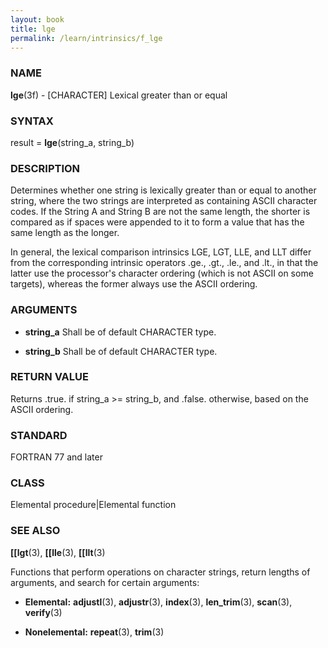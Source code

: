 ```yaml
---
layout: book
title: lge
permalink: /learn/intrinsics/f_lge
---
```

### NAME

**lge**(3f) - \[CHARACTER\] Lexical greater than or
equal

### SYNTAX

result = **lge**(string\_a, string\_b)

### DESCRIPTION

Determines whether one string is lexically greater than or equal to
another string, where the two strings are interpreted as containing
ASCII character codes. If the String A and String B are not the same
length, the shorter is compared as if spaces were appended to it to form
a value that has the same length as the longer.

In general, the lexical comparison intrinsics LGE, LGT, LLE, and LLT
differ from the corresponding intrinsic operators .ge., .gt., .le., and
.lt., in that the latter use the processor's character ordering (which
is not ASCII on some targets), whereas the former always use the ASCII
ordering.

### ARGUMENTS

  - **string\_a**
    Shall be of default CHARACTER type.

  - **string\_b**
    Shall be of default CHARACTER type.

### RETURN VALUE

Returns .true. if string\_a \>= string\_b, and .false. otherwise, based
on the ASCII ordering.

### STANDARD

FORTRAN 77 and later

### CLASS

Elemental procedure|Elemental function

### SEE ALSO

**\[\[lgt**(3), **\[\[lle**(3), **\[\[llt**(3)

Functions that perform operations on character strings, return lengths
of arguments, and search for certain arguments:

  - **Elemental:**
    **adjustl**(3), **adjustr**(3), **index**(3), **len\_trim**(3),
    **scan**(3), **verify**(3)

  - **Nonelemental:**
    **repeat**(3), **trim**(3)

